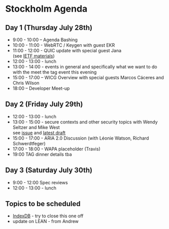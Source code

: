 # Stockholm Agenda

## Day 1 (Thursday July 28th)

* 9:00 - 10:00 – Agenda Bashing
* 10:00 - 11:00 - WebRTC / Keygen with guest EKR
* 11:00 - 12:00 - QUIC update with special guest Jana  
(see [IETF materials](https://datatracker.ietf.org/meeting/96/materials.html))
* 12:00 - 13:00 - lunch
* 13:00 - 14:00 - events in general and specifically what we want to do with the meet the tag event this evening
* 15:00 - 17:00 – WICG Overview with special guests Marcos Cáceres and Chris Wilson
* 18:00 – Developer Meet-up

## Day 2 (Friday July 29th) 

* 12:00 - 13:00 - lunch
* 13:00 - 15:00 - secure contexts and other security topics with Wendy Seltzer and Mike West  
see [issue](https://github.com/w3ctag/spec-reviews/issues/124) and [latest draft](https://w3c.github.io/webappsec-secure-contexts/)
* 15:00 - 17:00 - ARIA 2.0 Discussion (with Léonie Watson, Richard Schwerdtfeger)
* 17:00 - 18:00 - WAPA placeholder (Travis)
* 19:00 TAG dinner details tba

## Day 3 (Saturday July 30th)

* 9:00 - 12:00 Spec reviews
* 12:00 - 13:00 - lunch

## Topics to be scheduled

* [IndexDB](https://github.com/w3ctag/spec-reviews/issues/84) - try to close this one off
* update on LEAN - from Andrew

